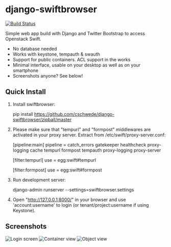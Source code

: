 django-swiftbrowser
===================

[![Build Status](https://travis-ci.org/cschwede/django-swiftbrowser.png?branch=master)](https://travis-ci.org/cschwede/django-swiftbrowser)

Simple web app build with Django and Twitter Bootstrap to access Openstack Swift.

* No database needed
* Works with keystone, tempauth & swauth
* Support for public containers. ACL support in the works
* Minimal interface, usable on your desktop as well as on your smartphone
* Screenshots anyone? See below!

Quick Install
-------------

1) Install swiftbrowser:

    pip install https://github.com/cschwede/django-swiftbrowser/zipball/master

2) Please make sure that "tempurl" and "formpost" middlewares are activated in your proxy server. Extract from /etc/swift/proxy-server.conf:

    [pipeline:main]
    pipeline = catch_errors gatekeeper healthcheck proxy-logging cache tempurl formpost tempauth proxy-logging proxy-server

    [filter:tempurl]
    use = egg:swift#tempurl

    [filter:formpost]
    use = egg:swift#formpost

3) Run development server:

    django-admin runserver --settings=swiftbrowser.settings

4) Open "http://127.0.0.1:8000/" in your browser and use 'account:username' to login (or tenant/project:username if using Keystone).


Screenshots
-----------

![Login screen](screenshots/00.png)
![Container view](screenshots/01.png)
![Object view](screenshots/02.png)
